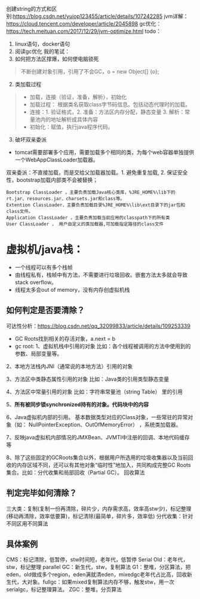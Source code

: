 创建string的方式和区别:https://blog.csdn.net/yuiop123455/article/details/107242285
jvm详解：https://cloud.tencent.com/developer/article/2045898
gc优化：https://tech.meituan.com/2017/12/29/jvm-optimize.html
todo：
1. linux语句，docker语句
2. 阅读gc优化
我的笔试：
1. 如何把方法区撑爆，如何使电脑锁死
> 不断创建对象引用，引用了不会GC，o = new Object[] {o};

2. 类加载过程
> - 加载，连接（验证，准备，解析），初始化
> - 加载过程： 根据类名获取class字节码信息。包括动态代理时的加载。
> - 连接：1. 验证格式，2. 准备：方法区内存分配，静态变量 3. 解析：常量池内的地址解析成具体内容
> - 初始化：赋值，执行java程序代码。

3. 破坏双亲委派
- tomcat需要部署多个应用，需要加载多个相同的类，为每个web容器单独提供一个WebAppClassLoader加载器。

双亲委派：不直接加载，而是交给父加载器加载。1. 避免重复加载, 2. 保证安全性，bootstrap加载内部类不会被替换；
```agsl
Bootstrap ClassLoader ，主要负责加载Java核心类库，%JRE_HOME%\lib下的rt.jar、resources.jar、charsets.jar和class等。
Extention ClassLoader，主要负责加载目录%JRE_HOME%\lib\ext目录下的jar包和class文件。
Application ClassLoader ，主要负责加载当前应用的classpath下的所有类
User ClassLoader ， 用户自定义的类加载器,可加载指定路径的class文件
```

# 虚拟机/java栈：
- 一个线程可以有多个栈帧
- 由线程私有，栈帧中有方法，不需要进行垃圾回收。嵌套方法太多就会导致stack overflow。
- 线程太多会out of memory，没有内存创虚拟机栈


## 如何判定是否要清除？
可达性分析：https://blog.csdn.net/qq_32099833/article/details/109253339
- GC Roots找到相关的存活对象，a.next = b
- gc root:
1、虚拟机栈中引用的对象
  比如：各个线程被调用的方法中使用到的参数、局部变量等。

2、本地方法栈内JNI（通常说的本地方法）引用的对象

3、方法区中类静态属性引用的对象
比如：Java类的引用类型静态变量

4、方法区中常量引用的对象
比如：字符串常量池（string Table） 里的引用

5、**所有被同步锁synchronized持有的对象。代码块中的内容**

6、Java虚拟机内部的引用。
基本数据类型对应的Class对象，一些常驻的异常对象（如：
NullPointerException、OutOfMemoryError） ，系统类加载器。

7、反映java虚拟机内部情况的JMXBean、JVMTI中注册的回调、本地代码缓存等

8、除了这些固定的GCRoots集合以外，根据用户所选用的垃圾收集器以及当前回收的内存区域不同，还可以有其他对象“临时性”地加入，共同构成完整GC Roots集合。比如：分代收集和局部回收（Partial GC）。
回收算法

## 判定完毕如何清除？
三大类：复制(复制一份再清除，碎片少，内存需求高，效率高stw少)，标记整理(移动再清除，效率低要算)，标记清除(最简单，碎片多，效率低)
分代收集：针对不同区用不同算法



## 具体案例
CMS：标记清除，低暂停，stw时间短，老年代，低暂停
Serial Old：老年代，stw，标记整理
parallel GC：新生代，stw，复制算法
G1：整堆，分区算法，把eden，old做成多个region，eden满就清eden，mixedgc老年代占比高，回收新生代，大对象。fullgc：如果mixed复制算法内存不够，触发stw，用一次serialgc，标记整理算法。
ZGC：整堆，分页算法

